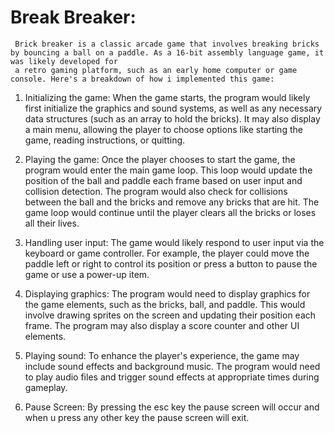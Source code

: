 # Break Breaker:

     Brick breaker is a classic arcade game that involves breaking bricks by bouncing a ball on a paddle. As a 16-bit assembly language game, it was likely developed for
     a retro gaming platform, such as an early home computer or game console. Here's a breakdown of how i implemented this game:

1. Initializing the game: When the game starts, the program would likely first initialize the graphics and sound systems, as well as any necessary data structures (such as an array to hold the bricks). It may also display a main menu, allowing the player to choose options like starting the game, reading instructions, or quitting.

2. Playing the game: Once the player chooses to start the game, the program would enter the main game loop. This loop would update the position of the ball and paddle each frame based on user input and collision detection. The program would also check for collisions between the ball and the bricks and remove any bricks that are hit. The game loop would continue until the player clears all the bricks or loses all their lives.

3. Handling user input: The game would likely respond to user input via the keyboard or game controller. For example, the player could move the paddle left or right to control its position or press a button to pause the game or use a power-up item.

4. Displaying graphics: The program would need to display graphics for the game elements, such as the bricks, ball, and paddle. This would involve drawing sprites on the screen and updating their position each frame. The program may also display a score counter and other UI elements.

5. Playing sound: To enhance the player's experience, the game may include sound effects and background music. The program would need to play audio files and trigger sound effects at appropriate times during gameplay.

6. Pause Screen: By pressing the esc key the pause screen will occur and when u press any other key the pause screen will exit.
